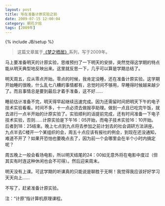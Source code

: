 ```yaml
---
layout: post
title: 写在准备计原实验之前
date: 2009-07-15 12:00:04
category: 朝花夕拾
tags: [2009年]
---
```

{% include JB/setup %}

> 这篇文章属于[《梦之栖居》](/posts/where-the-dreams-reside/)系列，写于2009年。
	
<!--more-->

马上要准备明天的计原实验，思维预扫了一下明天的安排，突然觉得这学期的特点能从明天典型地反映出来。这里就反思一下，几乎可以算是学期总结了。

明天周五，应从零点开始。零点的时候，我肯定没睡，还在准备计原实验。这学期开始睡的很晚，什么乱七八糟的事情都有，总觉时间不够用，早睡得时候越来越少了。而且事情总是要到最后才着手准备，这不好……

睡前估计准备不完，明天得早起继续迅速完成。因为还需留时间把明天下午的电子技术实验看看。时间不多，十一点必须去做报亭助理。做到一点且已吃完午饭，就去进行一点半开始的计原实验了。实验顺利的话提前完成，还有时间准备一下电子技术实验，否则……计原实验是下午16：05开始，而电子技术实验16：10开始。后者到18：25结束。晚上七点到九点将去参加之前计划去的社会调研方法讲座。九点半去C楼开一个某组织的会，周五十点应该有报社的例会，到现在还没通知，难道不开了？如果开恐怕也要晚点去了，因为前一个会哪里会在半个小时内搞定呢？

周五晚上一般会看场电影，所以明天结尾的24：00如无意外将在电影中度过（但其实有时连这种休闲也会不可得）。然后迎来周末。

明天没有上课。可这学期的听课真的只能说是聊胜于无啊！我觉得我应该好好学习天天向上……

不写了，赶紧准备计原实验。

注：“计原”指计算机原理课程。